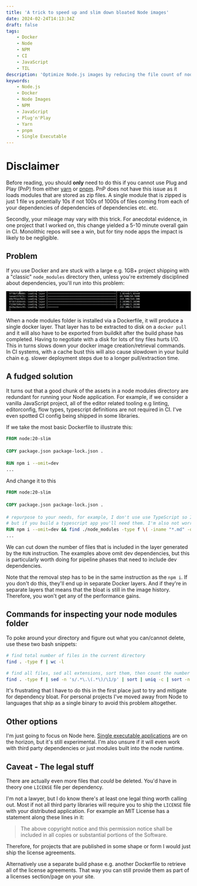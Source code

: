 ```yaml
---
title: 'A trick to speed up and slim down bloated Node images'
date: 2024-02-24T14:13:34Z
draft: false
tags:
    - Docker
    - Node
    - NPM
    - CI
    - JavaScript
    - TIL
description: 'Optimize Node.js images by reducing the file count of node modules. Lots of tiny files cripples disk I/O which slows down docker commands.'
keywords:
    - Node.js
    - Docker
    - Node Images
    - NPM
    - JavaScript
    - Plug'n'Play
    - Yarn
    - pnpm
    - Single Executable
---
```


# Disclaimer

Before reading, you should **only** need to do this if you cannot use Plug and Play (PnP) from either [yarn](https://yarnpkg.com/features/pnp) or [pnpm](https://pnpm.io/blog/2020/10/17/node-modules-configuration-options-with-pnpm#plugnplay-the-strictest-configuration). PnP does not have this issue as it loads modules that are stored as zip files. A single module that is zipped is just 1 file vs potentially 10s if not 100s of 1000s of files coming from each of your dependencies of dependencies of dependencies etc. etc.

Secondly, your mileage may vary with this trick. For anecdotal evidence, in one project that I worked on, this change yielded a 5-10 minute overall gain in CI. Monolithic repos will see a win, but for tiny node apps the impact is likely to be negligible.

## Problem

If you use Docker and are stuck with a large e.g. 1GB+ project shipping with a "classic" `node_modules` directory then, unless you're extremely disciplined about dependencies, you'll run into this problem:

![loading a bloated Node image with docker image load](/blog/images/loading-image.gif)

When a node modules folder is installed via a Dockerfile, it will produce a single docker layer. That layer has to be extracted to disk on a `docker pull` and it will also have to be exported from buildkit after the build phase has completed. Having to negotiate with a disk for lots of tiny files hurts I/O. This in turns slows down your docker image creation/retrieval commands. In CI systems, with a cache bust this will also cause slowdown in your build chain e.g. slower deployment steps due to a longer pull/extraction time.

## A fudged solution

It turns out that a good chunk of the assets in a node modules directory are redundant for running your Node application. For example, if we consider a vanilla JavaScript project, all of the editor related tooling e.g linting, editorconfig, flow types, typescript definitions are not required in CI. I've even spotted CI config being shipped in some libraries.

If we take the most basic Dockerfile to illustrate this:

```Dockerfile
FROM node:20-slim

COPY package.json package-lock.json .

RUN npm i --omit=dev
...
```

And change it to this

```Dockerfile
FROM node:20-slim

COPY package.json package-lock.json .

# repurpose to your needs, for example, I don't use use TypeScript so I don't need ts or d.ts files
# but if you build a typescript app you'll need them. I'm also not worried about source map files from third party libraries
RUN npm i --omit=dev && find ./node_modules -type f \( -iname "*.md" -o -iname "*.yaml" -o -iname "*.txt" -o -iname ".nycrc" -o -iname "*.d.*" -o -iname "*.flow" -o -iname "*.ts" -o -iname "*.map" -o -iname "*.yml" -o -iname "*.yaml" -o -iname "*.eslintrc" -o -iname "*.npmignore" -o -iname "*.editorconfig" \) -delete
...
```

We can cut down the number of files that is included in the layer generated by the `RUN` instruction. The examples above omit dev dependencies, but this is particularly worth doing for pipeline phases that need to include dev dependencies.

Note that the removal step has to be in the same instruction as the `npm i`. If you don't do this, they'll end up in separate Docker layers. And if they're in separate layers that means that the bloat is still in the image history. Therefore, you won't get any of the performance gains.

## Commands for inspecting your node modules folder

To poke around your directory and figure out what you can/cannot delete, use these two bash snippets:

```bash
# find total number of files in the current directory
find . -type f | wc -l
```

```bash
# find all files, sed all extensions, sort them, then count the number of occurences per extension then sort numerically by the first column
find . -type f | sed -n 's/.*\.\(.*\)/\1/p' | sort | uniq -c | sort -n
```

It's frustrating that I have to do this in the first place just to try and mitigate for dependency bloat. For personal projects I've moved away from Node to languages that ship as a single binary to avoid this problem altogether.

## Other options

I'm just going to focus on Node here. [Single executable applications](https://nodejs.org/api/single-executable-applications.html) are on the horizon, but it's still experimental. I'm also unsure if it will even work with third party dependencies or just modules built into the node runtime.

## Caveat - The legal stuff

There are actually even more files that _could_ be deleted. You'd have in theory one `LICENSE` file per dependency.

I'm not a lawyer, but I do know there's at least one legal thing worth calling out. Most if not all third party libraries will require you to ship the `LICENSE` file with your distributed application. For example an MIT License has a statement along these lines in it:

> The above copyright notice and this permission notice shall be included in all
> copies or substantial portions of the Software.

Therefore, for projects that are published in some shape or form I would just ship the license agreements.

Alternatively use a separate build phase e.g. another Dockerfile to retrieve all of the license agreements. That way you can still provide them as part of a licenses section/page on your site.
